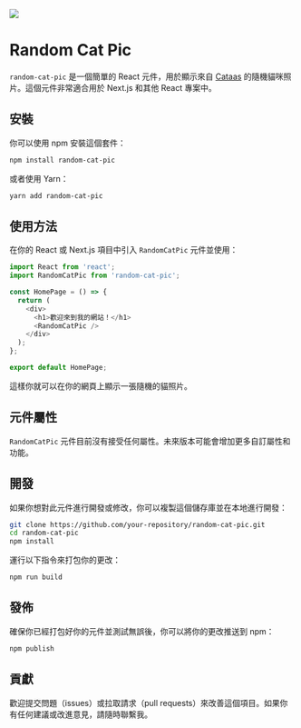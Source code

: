 ![](https://images.unsplash.com/photo-1586042091284-bd35c8c1d917?q=80&w=2072&auto=format&fit=crop&ixlib=rb-4.0.3&ixid=M3wxMjA3fDB8MHxwaG90by1wYWdlfHx8fGVufDB8fHx8fA==)

# Random Cat Pic

`random-cat-pic` 是一個簡單的 React 元件，用於顯示來自 [Cataas](https://cataas.com/) 的隨機貓咪照片。這個元件非常適合用於 Next.js 和其他 React 專案中。

## 安裝

你可以使用 npm 安裝這個套件：

```bash
npm install random-cat-pic
```

或者使用 Yarn：

```bash
yarn add random-cat-pic
```

## 使用方法

在你的 React 或 Next.js 項目中引入 `RandomCatPic` 元件並使用：

```JavaScript
import React from 'react';
import RandomCatPic from 'random-cat-pic';

const HomePage = () => {
  return (
    <div>
      <h1>歡迎來到我的網站！</h1>
      <RandomCatPic />
    </div>
  );
};

export default HomePage;
```

這樣你就可以在你的網頁上顯示一張隨機的貓照片。

## 元件屬性

`RandomCatPic` 元件目前沒有接受任何屬性。未來版本可能會增加更多自訂屬性和功能。

## 開發

如果你想對此元件進行開發或修改，你可以複製這個儲存庫並在本地進行開發：

```bash
git clone https://github.com/your-repository/random-cat-pic.git
cd random-cat-pic
npm install
```

運行以下指令來打包你的更改：

```bash
npm run build
```

## 發佈

確保你已經打包好你的元件並測試無誤後，你可以將你的更改推送到 npm：

```bash
npm publish
```

## 貢獻

歡迎提交問題（issues）或拉取請求（pull requests）來改善這個項目。如果你有任何建議或改進意見，請隨時聯繫我。
